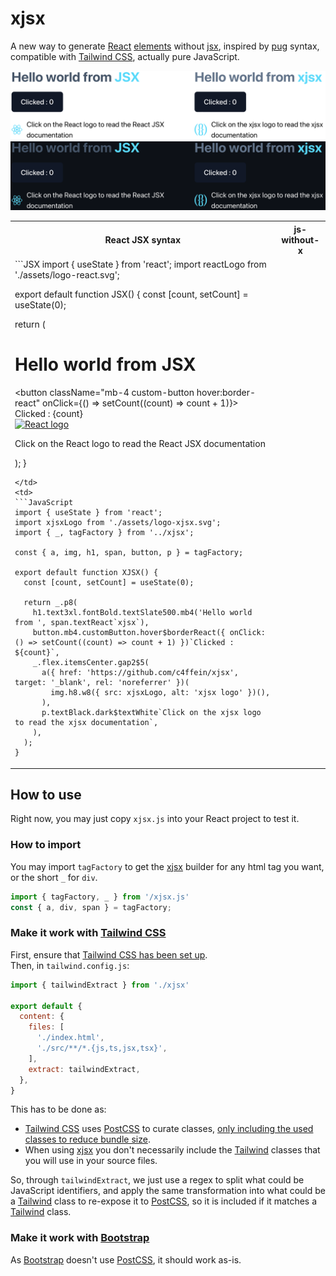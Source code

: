 # xjsx
A new way to generate [React](https://react.dev/) [elements](https://react.dev/reference/react/createElement) without [jsx](https://wikipedia.org/wiki/JSX_(JavaScript)), inspired by [pug](https://pugjs.org) syntax, compatible with [Tailwind CSS](https://tailwindcss.com), actually pure JavaScript.

![xjsx demo screen](/assets/screen-xjsx-react-light.png?raw=true#gh-light-mode-only)
![xjsx demo screen](/assets/screen-xjsx-react-dark.png?raw=true#gh-dark-mode-only)

<table>
<tr>
<th>React JSX syntax</th>
<th>js-without-x</th>
</tr>
<tr>
<td>
```JSX
import { useState } from 'react';
import reactLogo from './assets/logo-react.svg';

export default function JSX() {
  const [count, setCount] = useState(0);

  return (
    <div className="p-8">
      <h1 className="text-3xl font-bold text-slate-600 mb-4">
        Hello world from <span className="text-react">JSX</span>
      </h1>
      <button className="mb-4 custom-button hover:border-react" onClick={() => setCount((count) => count + 1)}>
        Clicked : {count}
      </button>
      <div className="flex items-center gap-2.5">
        <a href="https://react.dev/learn/writing-markup-with-jsx" target="_blank" rel="noreferrer">
          <img className="h-8 w-8" src={reactLogo} alt="React logo"></img>
        </a>
        <p className="text-black dark:text-white">Click on the React logo to read the React JSX documentation</p>
      </div>
    </div>
  );
}
```
</td>
<td>
```JavaScript
import { useState } from 'react';
import xjsxLogo from './assets/logo-xjsx.svg';
import { _, tagFactory } from '../xjsx';

const { a, img, h1, span, button, p } = tagFactory;

export default function XJSX() {
  const [count, setCount] = useState(0);

  return _.p8(
    h1.text3xl.fontBold.textSlate500.mb4('Hello world from ', span.textReact`xjsx`),
    button.mb4.customButton.hover$borderReact({ onClick: () => setCount((count) => count + 1) })`Clicked : ${count}`,
    _.flex.itemsCenter.gap2$5(
      a({ href: 'https://github.com/c4ffein/xjsx', target: '_blank', rel: 'noreferrer' })(
        img.h8.w8({ src: xjsxLogo, alt: 'xjsx logo' })(),
      ),
      p.textBlack.dark$textWhite`Click on the xjsx logo to read the xjsx documentation`,
    ),
  );
}
```
</td>
</tr>
</table>

## How to use
Right now, you may just copy `xjsx.js` into your React project to test it.

### How to import
You may import `tagFactory` to get the [xjsx](https://github.com/c4ffein/xjsx) builder for any html tag you want, or the short `_` for `div`.
```JavaScript
import { tagFactory, _ } from '/xjsx.js'
const { a, div, span } = tagFactory;
```

### Make it work with [Tailwind CSS](https://tailwindcss.com)
First, ensure that [Tailwind CSS has been set up](https://tailwindcss.com/docs/guides/vite).  
Then, in `tailwind.config.js`:
```JavaScript
import { tailwindExtract } from './xjsx'

export default {
  content: {
    files: [
      './index.html',
      './src/**/*.{js,ts,jsx,tsx}',
    ],
    extract: tailwindExtract,
  },
}
```
This has to be done as:
- [Tailwind CSS](https://tailwindcss.com) uses [PostCSS](https://postcss.org) to curate classes, [only including the used classes to reduce bundle size](https://tailwindcss.com/docs/content-configuration#class-detection-in-depth).
- When using [xjsx](https://github.com/c4ffein/xjsx) you don't necessarily include the [Tailwind](https://tailwindcss.com) classes that you will use in your source files.

So, through `tailwindExtract`, we just use a regex to split what could be JavaScript identifiers, and apply the same transformation into what could be a [Tailwind](https://tailwindcss.com) class to re-expose it to [PostCSS](https://postcss.org), so it is included if it matches a [Tailwind](https://tailwindcss.com) class.

### Make it work with [Bootstrap](https://getbootstrap.com)
As [Bootstrap](https://getbootstrap.com) doesn't use [PostCSS](https://postcss.org), it should work as-is.
